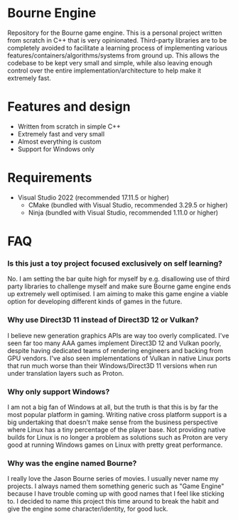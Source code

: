 Bourne Engine
=============
Repository for the Bourne game engine. This is a personal project written from scratch in C++ that is very opinionated. Third-party libraries are to be completely avoided to facilitate a learning process of implementing various features/containers/algorithms/systems from ground up. This allows the codebase to be kept very small and simple, while also leaving enough control over the entire implementation/architecture to help make it extremely fast.

# Features and design
- Written from scratch in simple C++
- Extremely fast and very small
- Almost everything is custom
- Support for Windows only

# Requirements
- Visual Studio 2022 (recommended 17.11.5 or higher)
  - CMake (bundled with Visual Studio, recommended 3.29.5 or higher)
  - Ninja (bundled with Visual Studio, recommended 1.11.0 or higher)

# FAQ
### Is this just a toy project focused exclusively on self learning?
No. I am setting the bar quite high for myself by e.g. disallowing use of third party libraries to challenge myself and make sure Bourne game engine ends up extremely well optimised. I am aiming to make this game engine a viable option for developing different kinds of games in the future.

### Why use Direct3D 11 instead of Direct3D 12 or Vulkan?
I believe new generation graphics APIs are way too overly complicated. I've seen far too many AAA games implement Direct3D 12 and Vulkan poorly, despite having dedicated teams of rendering engineers and backing from GPU vendors. I've also seen implementations of Vulkan in native Linux ports that run much worse than their Windows/Direct3D 11 versions when run under translation layers such as Proton.

### Why only support Windows?
I am not a big fan of Windows at all, but the truth is that this is by far the most popular platform in gaming. Writing native cross platform support is a big undertaking that doesn't make sense from the business perspective where Linux has a tiny percentage of the player base. Not providing native builds for Linux is no longer a problem as solutions such as Proton are very good at running Windows games on Linux with pretty great performance.

### Why was the engine named Bourne?
I really love the Jason Bourne series of movies. I usually never name my projects. I always named them something generic such as "Game Engine" because I have trouble coming up with good names that I feel like sticking to. I decided to name this project this time around to break the habit and give the engine some character/identity, for good luck.
